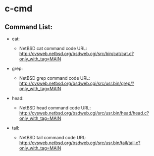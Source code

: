 # c-cmd

## Command List:
 - cat:
   - NetBSD cat command code URL: http://cvsweb.netbsd.org/bsdweb.cgi/src/bin/cat/cat.c?only_with_tag=MAIN

 - grep:
   - NetBSD grep command code URL: http://cvsweb.netbsd.org/bsdweb.cgi/src/usr.bin/grep/?only_with_tag=MAIN

 - head:
   - NetBSD head command code URL: http://cvsweb.netbsd.org/bsdweb.cgi/src/usr.bin/head/head.c?only_with_tag=MAIN

 - tail:
   - NetBSD tail command code URL: http://cvsweb.netbsd.org/bsdweb.cgi/src/usr.bin/tail/tail.c?only_with_tag=MAIN


